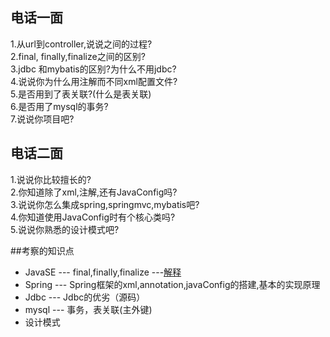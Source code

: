 ## 电话一面
1.从url到controller,说说之间的过程?<br />
2.final, finally,finalize之间的区别?<br />
3.jdbc 和mybatis的区别?为什么不用jdbc?<br />
4.说说你为什么用注解而不同xml配置文件?<br />
5.是否用到了表关联?(什么是表关联)<br />
6.是否用了mysql的事务?<br />
7.说说你项目吧?<br />

## 电话二面
1.说说你比较擅长的? <br />
2.你知道除了xml,注解,还有JavaConfig吗?<br />
3.说说你怎么集成spring,springmvc,mybatis吧?<br />
4.你知道使用JavaConfig时有个核心类吗?<br />
5.说说你熟悉的设计模式吧?<br />

##考察的知识点
- JavaSE --- final,finally,finalize ---[解释](http://www.jianshu.com/p/d4a7e2412fbb)
- Spring --- Spring框架的xml,annotation,javaConfig的搭建,基本的实现原理
- Jdbc --- Jdbc的优劣（源码）
- mysql --- 事务，表关联(主外键)
- 设计模式


